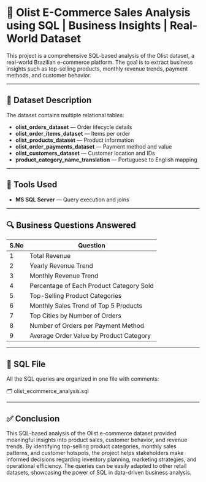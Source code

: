 # 🛒 Olist E-Commerce Sales Analysis using SQL | Business Insights | Real-World Dataset

This project is a comprehensive SQL-based analysis of the Olist dataset, a real-world Brazilian e-commerce platform. The goal is to extract business insights such as top-selling products, monthly revenue trends, payment methods, and customer behavior.

---

## 📂 Dataset Description

The dataset contains multiple relational tables:
- **olist_orders_dataset** — Order lifecycle details
- **olist_order_items_dataset** — Items per order
- **olist_products_dataset** — Product information
- **olist_order_payments_dataset** — Payment method and value
- **olist_customers_dataset** — Customer location and IDs
- **product_category_name_translation** — Portuguese to English mapping

---

## 🧰 Tools Used

- **MS SQL Server** — Query execution and joins
---

## 🔍 Business Questions Answered

| S.No | Question |
|------|----------|
| 1 | Total Revenue |
| 2 | Yearly Revenue Trend |
| 3 | Monthly Revenue Trend |
| 4 | Percentage of Each Product Category Sold |
| 5 | Top-Selling Product Categories |
| 6 | Monthly Sales Trend of Top 5 Products |
| 7 | Top Cities by Number of Orders |
| 8 | Number of Orders per Payment Method |
| 9 | Average Order Value by Product Category |

---

## 📜 SQL File

All the SQL queries are organized in one file with comments:

🗂 olist_ecommerce_analysis.sql

---

## ✅ Conclusion
This SQL-based analysis of the Olist e-commerce dataset provided meaningful insights into product sales, customer behavior, and revenue trends. By identifying top-selling product categories, monthly sales patterns, and customer hotspots, the project helps stakeholders make informed decisions regarding inventory planning, marketing strategies, and operational efficiency. The queries can be easily adapted to other retail datasets, showcasing the power of SQL in data-driven business analysis.
